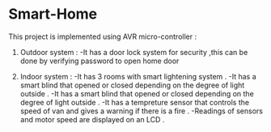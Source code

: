 # Smart-Home
This project is implemented using AVR micro-controller :

1. Outdoor system :  -It has a door lock system for security ,this can be done by verifying password to open home door 


2. Indoor system :  -It has 3 rooms with smart lightening system .  -It has a smart blind that opened or closed depending on the degree of light outside .  -It has a smart blind that opened or closed depending on the degree of light outside .  -It has a tempreture sensor that controls the speed of van and gives a warning if there is a fire .  -Readings of sensors and motor speed are displayed on an LCD .




